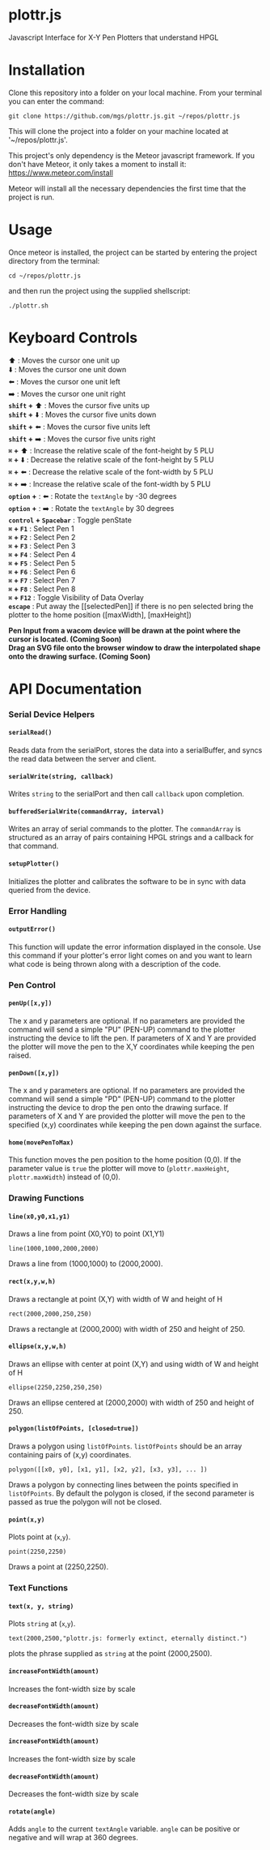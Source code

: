 # plottr.js
Javascript Interface for X-Y Pen Plotters that understand HPGL

# Installation
Clone this repository into a folder on your local machine. From your terminal you can enter the command:  

`git clone https://github.com/mgs/plottr.js.git ~/repos/plottr.js`  

This will clone the project into a folder on your machine located at '~/repos/plottr.js'.  

This project's only dependency is the Meteor javascript framework. If you don't have Meteor, it only takes a moment to install it: https://www.meteor.com/install  

Meteor will install all the necessary dependencies the first time that the project is run.  

# Usage

Once meteor is installed, the project can be started by entering the project directory from the terminal:  

`cd ~/repos/plottr.js`  

and then run the project using the supplied shellscript:

`./plottr.sh`  

# Keyboard Controls  
:arrow_up: : Moves the cursor one unit up  
:arrow_down: :  Moves the cursor one unit down  
:arrow_left: : Moves the cursor one unit left  
:arrow_right: : Moves the cursor one unit right  
**`shift` +** :arrow_up: : Moves the cursor five units up  
**`shift` +** :arrow_down: : Moves the cursor five units down  
**`shift` +** :arrow_left: : Moves the cursor five units left  
**`shift` +** :arrow_right: : Moves the cursor five units right  
**`⌘` +** :arrow_up: : Increase the relative scale of the font-height by 5 PLU  
**`⌘` +** :arrow_down: : Decrease the relative scale of the font-height by 5 PLU  
**`⌘` +** :arrow_left: : Decrease the relative scale of the font-width by 5 PLU  
**`⌘` +** :arrow_right: : Increase the relative scale of the font-width by 5 PLU  
**`option` +** : :arrow_left: : Rotate the `textAngle` by -30 degrees  
**`option` +** : :arrow_right: : Rotate the `textAngle` by 30 degrees  
**`control` + `Spacebar`** : Toggle penState  
**`⌘` + `F1`** : Select Pen 1  
**`⌘` + `F2`** : Select Pen 2  
**`⌘` + `F3`** : Select Pen 3  
**`⌘` + `F4`** : Select Pen 4  
**`⌘` + `F5`** : Select Pen 5  
**`⌘` + `F6`** : Select Pen 6  
**`⌘` + `F7`** : Select Pen 7  
**`⌘` + `F8`** : Select Pen 8  
**`⌘` + `F12`** : Toggle Visibility of Data Overlay  
**`escape`** : Put away the [[selectedPen]] if there is no pen selected bring the plotter to the home position ([maxWidth], [maxHeight])

**Pen Input from a wacom device will be drawn at the point where the cursor is located. (Coming Soon)**  
**Drag an SVG file onto the browser window to draw the interpolated shape onto the drawing surface. (Coming Soon)**  

# API Documentation

### **Serial Device Helpers**
#### **`serialRead()`**  
Reads data from the serialPort, stores the data into a serialBuffer, and syncs the read data between the server and client.

#### **`serialWrite(string, callback)`**  
Writes `string` to the serialPort and then call `callback` upon completion.

#### **`bufferedSerialWrite(commandArray, interval)`**  
Writes an array of serial commands to the plotter. The `commandArray` is structured as an array of pairs containing HPGL strings and a callback for that command. 
#### **`setupPlotter()`**  
Initializes the plotter and calibrates the software to be in sync with data queried from the device.


### **Error Handling**
#### **`outputError()`**  
This function will update the error information displayed in the console. Use this command if your plotter's error light comes on and you want to learn what code is being thrown along with a description of the code.  

### **Pen Control**
#### **`penUp([x,y])`**  
The x and y parameters are optional. If no parameters are provided the command will send a simple "PU" (PEN-UP) command to the plotter instructing the device to lift the pen. If parameters of X and Y are provided the plotter will move the pen to the X,Y coordinates while keeping the pen raised.  

#### **`penDown([x,y])`**  
The x and y parameters are optional. If no parameters are provided the command will send a simple "PD" (PEN-UP) command to the plotter instructing the device to drop the pen onto the drawing surface. If parameters of X and Y are provided the plotter will move the pen to the specified (x,y) coordinates while keeping the pen down against the surface.  

#### **`home(movePenToMax)`**  
This function moves the pen position to the home position (0,0). If the parameter value is `true` the plotter will move to (`plottr.maxHeight`, `plottr.maxWidth`) instead of (0,0). 

### Drawing Functions  
#### **`line(x0,y0,x1,y1)`**  
Draws a line from point (X0,Y0) to point (X1,Y1)  

`line(1000,1000,2000,2000)`  

Draws a line from (1000,1000) to (2000,2000).  

#### **`rect(x,y,w,h)`**  
Draws a rectangle at point (X,Y) with width of W and height of H  

`rect(2000,2000,250,250)`  

Draws a rectangle at (2000,2000) with width of 250 and height of 250.

#### **`ellipse(x,y,w,h)`**  
Draws an ellipse with center at point (X,Y) and using width of W and height of H  

`ellipse(2250,2250,250,250)`  

Draws an ellipse centered at (2000,2000) with width of 250 and height of 250.

#### **`polygon(listOfPoints, [closed=true])`**  
Draws a polygon using `listOfPoints`. `listOfPoints` should be an array containing pairs of (x,y) coordinates.  

`polygon([[x0, y0],
          [x1, y1],
          [x2, y2],
          [x3, y3],
          ...
          ])`  

Draws a polygon by connecting lines between the points specified in `listOfPoints`. By default the polygon is closed, if the second parameter is passed as true the polygon will not be closed.

#### **`point(x,y)`**  
Plots point at (`x`,`y`).

`point(2250,2250)`

Draws a point at (2250,2250).

### Text Functions  
#### **`text(x, y, string)`**  
Plots `string` at (`x`,`y`).

`text(2000,2500,"plottr.js: formerly extinct, eternally distinct.")`

plots the phrase supplied as `string` at the point (2000,2500).

#### **`increaseFontWidth(amount)`**  
Increases the font-width size by scale  

#### **`decreaseFontWidth(amount)`**  
Decreases the font-width size by scale  

#### **`increaseFontWidth(amount)`**  
Increases the font-width size by scale  

#### **`decreaseFontWidth(amount)`**  
Decreases the font-width size by scale  

#### **`rotate(angle)`**  
Adds `angle` to the current `textAngle` variable. `angle` can be positive or negative and will wrap at 360 degrees. 
